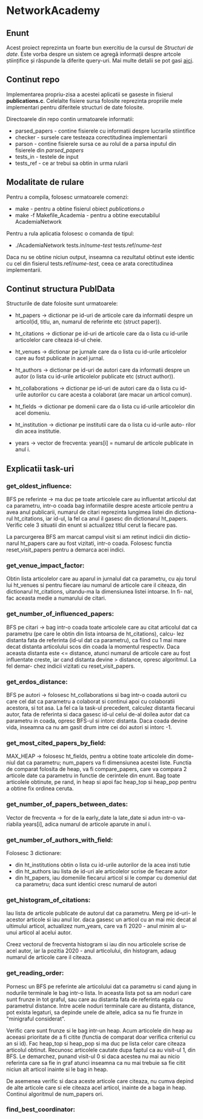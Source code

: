 # NetworkAcademy

## Enunt

Acest proiect reprezinta un foarte bun exercitiu de la cursul de *Structuri
de date*. Este vorba despre un sistem ce agregă informații despre artcole
științifice și răspunde la diferite query-uri. Mai multe detalii se pot gasi
[aici](https://ocw.cs.pub.ro/courses/sd-ca/teme/tema3-2020).

## Continut repo

Implementarea propriu-zisa a acestei aplicatii se gaseste in fisierul **publications.c**.
Celelalte fisiere sursa folosite reprezinta propriile mele implementari pentru
diferitele structuri de date folosite.

Directoarele din repo contin urmatoarele informatii:

* parsed_papers - contine fisierele cu informatii despre lucrarile stiintifice
* checker - sursele care testeaza corectitudinea implementarii
* parson - contine fisierele sursa ce au rolul de a parsa inputul din fisierele
din *parsed_papers*
* tests_in - testele de input
* tests_ref - ce ar trebui sa obtin in urma rularii

## Modalitate de rulare

Pentru a compila, folosesc urmatoarele comenzi:

* make - pentru a obtine fisierul obiect *publications.o*
* make -f Makefile_Academia - pentru a obtine executabilul AcademiaNetwork

Pentru a rula aplicatia folosesc o comanda de tipul:

* ./AcademiaNetwork tests.in/*nume-test* tests.ref/*nume-test*

Daca nu se obtine niciun output, inseamna ca rezultatul obtinut este identic
cu cel din fisierul tests.ref/*nume-test*, ceea ce arata corectitudinea
implementarii.

## Continut structura PublData

Structurile de date folosite sunt urmatoarele:

* ht_papers -> dictionar pe id-uri de articole care da informatii despre un
articol(id, titlu, an, numarul de referinte etc (struct paper)).

* ht_citations -> dictionar pe id-uri de articole care da o lista cu id-urile
articolelor care citeaza id-ul cheie.

* ht_venues -> dictionar pe jurnale care da o lista cu id-urile articolelor
care au fost publicate in acel jurnal.

* ht_authors -> dictionar pe id-uri de autori care da informatii despre un
autor (o lista cu id-urile articolelor publicate etc (struct author)).

* ht_collaborations -> dictionar pe id-uri de autori care da o lista cu id-
urile autorilor cu care acesta a colaborat (are macar un articol comun).

* ht_fields -> dictionar pe domenii care da o lista cu id-urile articolelor
din acel domeniu.

* ht_institution -> dictionar pe institutii care da o lista cu id-urile auto-
rilor din acea institutie.

* years -> vector de frecventa: years\[i\] = numarul de articole publicate in
anul i.

## Explicatii task-uri

### get_oldest_influence:

BFS pe referinte -> ma duc pe toate articolele care au influentat articolul
dat ca parametru, intr-o coada bag informatiile despre aceste articole pentru a
avea anul publicarii, numarul de citari reprezinta lungimea listei din dictiona-
rul ht_citations, iar id-ul, la fel ca anul il gasesc din dictionarul ht_papers.
Verific cele 3 situatii din enunt si actualizez titlul cerut la fiecare pas.

La parcurgerea BFS am marcat campul visit si am retinut indicii din dictio-
narul ht_papers care au fost vizitati, intr-o coada. Folosesc functia
reset_visit_papers pentru a demarca acei indici.


### get_venue_impact_factor:

Obtin lista articolelor care au aparul in jurnalul dat ca parametru, cu aju
torul lui ht_venues si pentru fiecare iau numarul de articole care il citeaza,
din dictionarul ht_citations, uitandu-ma la dimensiunea listei intoarse. In fi-
nal, fac aceasta medie a numarului de citari.


### get_number_of_influenced_papers:

BFS pe citari -> bag intr-o coada toate articolele care au citat articolul
dat ca parametru (pe care le obtin din lista intoarsa de ht_citations), calcu-
lez distanta fata de referinta (id-ul dat ca parametru), ca fiind cu 1 mai mare
decat distanta articolului scos din coada la momentul respectiv. Daca aceasta
distanta este <= distance, atunci numarul de articole care au fost influentate
creste, iar cand distanta devine > distance, opresc algoritmul. La fel demar-
chez indicii vizitati cu reset_visit_papers.


### get_erdos_distance:

BFS pe autori -> folosesc ht_collaborations si bag intr-o coada autorii cu
care cel dat ca parametru a colaborat si continui apoi cu colaboratii acestora,
si tot asa. La fel ca la task-ul precedent, calculez distanta fiecarui autor,
fata de referinta si daca gasesc id-ul celui de-al doilea autor dat ca parametru
in coada, opresc BFS-ul si intorc distanta. Daca coada devine vida, inseamna ca
nu am gasit drum intre cei doi autori si intorc -1.


### get_most_cited_papers_by_field:

MAX_HEAP -> folosesc ht_fields, pentru a obtine toate articolele din dome-
niul dat ca parametru; num_papers va fi dimensiunea acestei liste. Functia de
comparat folosita de heap, va fi compare_papers, care va compara 2 articole date
ca parametru in functie de cerintele din enunt. Bag toate articolele obtinute,
pe rand, in heap si apoi fac heap_top si heap_pop pentru a obtine fix ordinea
ceruta.


### get_number_of_papers_between_dates:

Vector de frecventa -> for de la early_date la late_date si adun intr-o va-
riabila years\[i\], adica numarul de articole aparute in anul i.


### get_number_of_authors_with_field:

Folosesc 3 dictionare:
* din ht_institutions obtin o lista cu id-urile autorilor de la acea insti
tutie
* din ht_authors iau lista de id-uri ale articolelor scrise de fiecare autor
* din ht_papers, iau domeniile fiecarui articol si le compar cu domeniul
dat ca parametru; daca sunt identici cresc numarul de autori


### get_histogram_of_citations:

Iau lista de articole publicate de autorul dat ca parametru. Merg pe id-uri-
le acestor articole si iau anul lor. daca gasesc un articol cu an mai mic decat
al ultimului articol, actualizez num_years, care va fi 2020 - anul minim al u-
unui articol al acelui autor.

Creez vectorul de frecventa histogram si iau din nou articolele scrise de
acel autor, iar la pozitia 2020 - anul articolului, din histogram, adaug numarul
de articole care il citeaza.


### get_reading_order:

Pornesc un BFS pe referinte ale articolului dat ca parametru si cand ajung
in nodurile terminale le bag intr-o lista. In aceasta lista pot sa am noduri
care sunt frunze in tot graful, sau care au distanta fata de referinta egala cu
parametrul distance. Intre acele noduri terminale care au distanta, distance,
pot exista legaturi, sa depinde unele de altele, adica sa nu fie frunze in
"minigraful considerat".

Verific care sunt frunze si le bag intr-un heap. Acum articolele din heap au
aceeasi prioritate de a fi citite (functia de comparat doar verifica criteriul
cu an si id). Fac heap_top si heap_pop si ma duc pe lista celor care citeaza
articolul obtinut. Recunosc articolele cautate dupa faptul ca au visit-ul 1,
din BFS. Le demarchez, punand visit-ul 0 si daca acestea nu mai au nicio
referinta care sa fie in graf atunci inseamna ca nu mai trebuie sa fie citit
niciun alt articol inainte si le bag in heap.

De asemenea verific si daca aceste articole care citeaza, nu cumva depind de
alte articole care si ele citeaza acel articol, inainte de a baga in heap.
Continui algoritmul de num_papers ori.


### find_best_coordinator:



		

